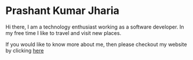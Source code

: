 # Prashant Kumar Jharia

Hi there, I am a technology enthusiast working as a software developer. In my free time I like to travel and visit new places.

If you would like to know more about me, then please checkout my website by clicking [here](prashantkumarjharia.github.io)